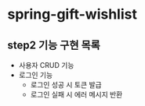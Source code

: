 # spring-gift-wishlist
## step2 기능 구현 목록
- 사용자 CRUD 기능
- 로그인 기능
  - 로그인 성공 시 토큰 발급
  - 로그인 실패 시 에러 메시지 반환
